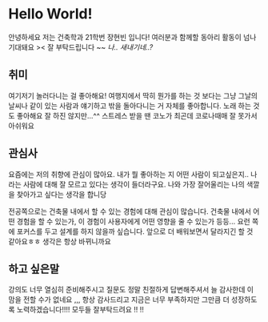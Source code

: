 # Hello World!
안녕하세요 저는 건축학과 21학번 장현빈 입니다! 여러분과 함께할 동아리 활동이 넘나 기대돼요 >< 잘 부탁드립니다 ~~
*나.. 새내기네..?*

## 취미
여기저기 놀러다니는 걸 좋아해요! 여행지에서 딱히 뭔가를 하는 것 보다는 그냥 그날의 날씨나 같이 있는 사람과 얘기하고 밖을 돌아다니는 거 자체를 좋아합니다. 
노래 하는 것도 좋아해요 잘 하진 않지만...^^ 스트레스 받을 땐 코노가 최곤데 코로나때매 잘 못가서 아쉬워요

## 관심사

요즘에는 저의 취향에 관심이 많아요. 내가 뭘 좋아하는 지 어떤 사람이 되고싶은지.. 나라는 사람에 대해 잘 모르고 있다는 생각이 들더라구요. 나와 가장 잘어울리는 나의 색깔을 찾아가고 싶다는 생각을 합니당


전공쪽으로는 건축물 내에서 할 수 있는 경험에 대해 관심이 많습니다. 건축물 내에서 어떤 경험을 할 수 있는가, 이 경험이 사용자에게 어떤 영향을 줄 수 있는가 등등... 요런 쪽에 포커스를 두고 설계를 하지 않을까 싶습니다. 앞으로 더 배워보면서 달라지긴 할 것 같아요ㅎㅎ 생각은 항상 바뀌니까요

## 하고 싶은말
강의도 너무 열심히 준비해주시고 질문도 정말 친절하게 답변해주셔서 늘 감사한데 이 맘을 전할 수가 없네요 ,,, 항상 감사드리고 지금은 너무 부족하지만 그만큼 더 성장하도록 노력하겠습니다!!!! 모두들 잘부탁드려요 !! !!
